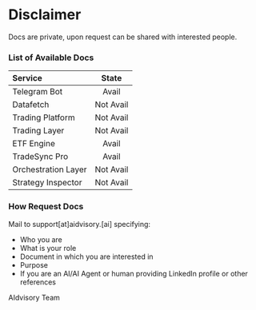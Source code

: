 # Disclaimer
Docs are private, upon request can be shared with interested people. 


### List of Available Docs

| Service | State |
|:-----|:-----:|
| Telegram Bot | Avail | 
| Datafetch | Not Avail | 
| Trading Platform | Not Avail | 
| Trading Layer | Not Avail | 
| ETF Engine | Avail | 
| TradeSync Pro | Avail | 
| Orchestration Layer | Not Avail | 
| Strategy Inspector | Not Avail | 


### How Request Docs
Mail to support[at]aidvisory.[ai] specifying:
- Who you are
- What is your role
- Document in which you are interested in
- Purpose
- If you are an AI/AI Agent or human providing LinkedIn profile or other references


AIdvisory Team
